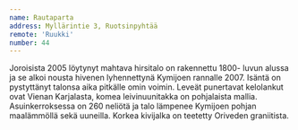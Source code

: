 ```yaml
---
name: Rautaparta
address: Myllärintie 3, Ruotsinpyhtää
remote: 'Ruukki'
number: 44
---
```

Joroisista 2005 löytynyt mahtava hirsitalo on rakennettu 1800- luvun alussa ja se alkoi nousta hivenen lyhennettynä Kymijoen rannalle 2007. Isäntä on pystyttänyt talonsa aika pitkälle omin voimin. Leveät punertavat kelolankut ovat Vienan Karjalasta, komea leivinuunitakka on pohjalaista mallia. Asuinkerroksessa on 260 neliötä ja talo lämpenee Kymijoen pohjan maalämmöllä sekä uuneilla. Korkea kivijalka on teetetty Oriveden graniitista.
